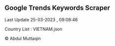 

## Google Trends Keywords Scraper 
 
Last Update 25-03-2023 , 09:08:46

Country List :
VIETNAM.json



© Abdul Muttaqin 

